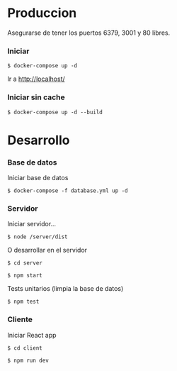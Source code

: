 # Produccion

Asegurarse de tener los puertos 6379, 3001 y 80 libres.

### Iniciar

`$ docker-compose up -d`

Ir a [http://localhost/](http://localhost/)

### Iniciar sin cache

`$ docker-compose up -d --build`

# Desarrollo

### Base de datos

Iniciar base de datos

`$ docker-compose -f database.yml up -d`

### Servidor

Iniciar servidor...

`$ node /server/dist`

O desarrollar en el servidor

`$ cd server`

`$ npm start`

Tests unitarios (limpia la base de datos)

`$ npm test`

### Cliente

Iniciar React app

`$ cd client`

`$ npm run dev`